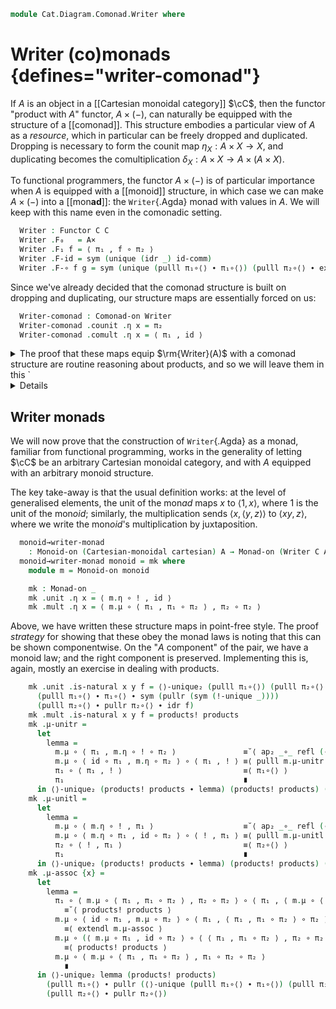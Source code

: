 <!--
```agda
open import Cat.Monoidal.Instances.Cartesian
open import Cat.Monoidal.Diagram.Monoid
open import Cat.Diagram.Product.Solver
open import Cat.Diagram.Comonad
open import Cat.Diagram.Product
open import Cat.Diagram.Monad
open import Cat.Cartesian
open import Cat.Prelude

import Cat.Reasoning as Cat

open Comonad-on
open Monad-on
open Functor
open _=>_
```
-->

```agda
module Cat.Diagram.Comonad.Writer where
```

# Writer (co)monads {defines="writer-comonad"}

If $A$ is an object in a [[Cartesian monoidal category]] $\cC$, then the
functor "product with $A$" functor, $A \times (-)$, can naturally be
equipped with the structure of a [[comonad]]. This structure embodies a
particular view of $A$ as a *resource*, which in particular can be
freely dropped and duplicated. Dropping is necessary to form the counit
map $\eta_X : A \times X \to X$, and duplicating becomes the
comultiplication $\delta_X : A \times X \to A \times (A \times X)$.

<!--
```agda
module _ {o ℓ} (C : Precategory o ℓ) (A : ⌞ C ⌟) (prod : ∀ B → Product C A B) where
  open Cat C

  private module _ {B} where open Product (prod B) using (⟨_,_⟩ ; π₁ ; π₂ ; π₁∘⟨⟩ ; π₂∘⟨⟩ ; ⟨⟩∘ ; unique ; unique₂) public
  private module _ B where open Product (prod B) renaming (apex to A×) using () public
```
-->

To functional programmers, the functor $A \times (-)$ is of particular
importance when $A$ is equipped with a [[monoid]] structure, in which
case we can make $A \times (-)$ into a [[mon**ad**]]: the
`Writer`{.Agda} monad with values in $A$. We will keep with this name
even in the comonadic setting.

```agda
  Writer : Functor C C
  Writer .F₀   = A×
  Writer .F₁ f = ⟨ π₁ , f ∘ π₂ ⟩
  Writer .F-id = sym (unique (idr _) id-comm)
  Writer .F-∘ f g = sym (unique (pulll π₁∘⟨⟩ ∙ π₁∘⟨⟩) (pulll π₂∘⟨⟩ ∙ extendr π₂∘⟨⟩))
```

Since we've already decided that the comonad structure is built on
dropping and duplicating, our structure maps are essentially forced on
us:

```agda
  Writer-comonad : Comonad-on Writer
  Writer-comonad .counit .η x = π₂
  Writer-comonad .comult .η x = ⟨ π₁ , id ⟩
```

<details>
<summary>The proof that these maps equip $\rm{Writer}(A)$ with a comonad
structure are routine reasoning about products, and so we will leave
them in this `<details>`{.html} block for the curious reader.</summary>

```agda
  Writer-comonad .counit .is-natural x y f = π₂∘⟨⟩
  Writer-comonad .comult .is-natural x y f = unique₂
    (pulll π₁∘⟨⟩ ∙ π₁∘⟨⟩) (pulll π₂∘⟨⟩ ∙ idl _)
    (pulll π₁∘⟨⟩ ∙ π₁∘⟨⟩) (pulll π₂∘⟨⟩ ∙ cancelr π₂∘⟨⟩)
  Writer-comonad .δ-unitl = unique₂
    (pulll π₁∘⟨⟩ ∙ π₁∘⟨⟩) (pulll π₂∘⟨⟩ ∙ cancelr π₂∘⟨⟩)
    (idr _) (idr _)
  Writer-comonad .δ-unitr = π₂∘⟨⟩
  Writer-comonad .δ-assoc = ⟨⟩∘ _ ∙ ap₂ ⟨_,_⟩ refl (pullr π₂∘⟨⟩ ∙ id-comm) ∙ sym (⟨⟩∘ _)
```

</details>

## Writer monads

We will now prove that the construction of `Writer`{.Agda} as a monad,
familiar from functional programming, works in the generality of letting
$\cC$ be an arbitrary Cartesian monoidal category, and with $A$ equipped
with an arbitrary monoid structure.

<!--
```agda
module _ {o ℓ} (C : Precategory o ℓ) (cartesian : Cartesian-category C) (A : ⌞ C ⌟) where
  open Cartesian-category cartesian
```
-->

The key take-away is that the usual definition works: at the level of
generalised elements, the unit of the mon*ad* maps $x$ to $\langle 1, x
\rangle$, where $1$ is the unit of the mon*oid*; similarly, the
multiplication sends $\langle x , \langle y , z \rangle \rangle$ to
$\langle xy , z \rangle$, where we write the mon*oid*'s multiplication
by juxtaposition.

```agda
  monoid→writer-monad
    : Monoid-on (Cartesian-monoidal cartesian) A → Monad-on (Writer C A (products A))
  monoid→writer-monad monoid = mk where
    module m = Monoid-on monoid

    mk : Monad-on _
    mk .unit .η x = ⟨ m.η ∘ ! , id ⟩
    mk .mult .η x = ⟨ m.μ ∘ ⟨ π₁ , π₁ ∘ π₂ ⟩ , π₂ ∘ π₂ ⟩
```

Above, we have written these structure maps in point-free style. The
proof *strategy* for showing that these obey the monad laws is noting
that this can be shown componentwise. On the "$A$ component" of the
pair, we have a monoid law; and the right component is preserved.
Implementing this is, again, mostly an exercise in dealing with
products.

```agda
    mk .unit .is-natural x y f = ⟨⟩-unique₂ (pulll π₁∘⟨⟩) (pulll π₂∘⟨⟩ ∙ idl f)
      (pulll π₁∘⟨⟩ ∙ π₁∘⟨⟩ ∙ sym (pullr (sym (!-unique _))))
      (pulll π₂∘⟨⟩ ∙ pullr π₂∘⟨⟩ ∙ idr f)
    mk .mult .is-natural x y f = products! products
    mk .μ-unitr =
      let
        lemma =
          m.μ ∘ ⟨ π₁ , m.η ∘ ! ∘ π₂ ⟩               ≡˘⟨ ap₂ _∘_ refl (⟨⟩-unique (pulll π₁∘⟨⟩ ∙ pullr π₁∘⟨⟩ ∙ idl π₁) (pulll π₂∘⟨⟩ ∙ pullr π₂∘⟨⟩ ∙ ap₂ _∘_ refl (!-unique _))) ⟩
          m.μ ∘ ⟨ id ∘ π₁ , m.η ∘ π₂ ⟩ ∘ ⟨ π₁ , ! ⟩ ≡⟨ pulll m.μ-unitr ⟩
          π₁ ∘ ⟨ π₁ , ! ⟩                           ≡⟨ π₁∘⟨⟩ ⟩
          π₁                                        ∎
      in ⟨⟩-unique₂ (products! products ∙ lemma) (products! products) (idr π₁) (idr π₂)
    mk .μ-unitl =
      let
        lemma =
          m.μ ∘ ⟨ m.η ∘ ! , π₁ ⟩                    ≡˘⟨ ap₂ _∘_ refl (⟨⟩-unique (pulll π₁∘⟨⟩ ∙ pullr π₁∘⟨⟩) (pulll π₂∘⟨⟩ ∙ pullr π₂∘⟨⟩ ∙ idl π₁)) ⟩
          m.μ ∘ ⟨ m.η ∘ π₁ , id ∘ π₂ ⟩ ∘ ⟨ ! , π₁ ⟩ ≡⟨ pulll m.μ-unitl ⟩
          π₂ ∘ ⟨ ! , π₁ ⟩                           ≡⟨ π₂∘⟨⟩ ⟩
          π₁                                        ∎
      in ⟨⟩-unique₂ (products! products ∙ lemma) (products! products) (idr π₁) (idr π₂)
    mk .μ-assoc {x} =
      let
        lemma =
          π₁ ∘ ⟨ m.μ ∘ ⟨ π₁ , π₁ ∘ π₂ ⟩ , π₂ ∘ π₂ ⟩ ∘ ⟨ π₁ , ⟨ m.μ ∘ ⟨ π₁ , π₁ ∘ π₂ ⟩ , π₂ ∘ π₂ ⟩ ∘ π₂ ⟩
            ≡˘⟨ products! products ⟩
          m.μ ∘ ⟨ id ∘ π₁ , m.μ ∘ π₂ ⟩ ∘ ⟨ π₁ , ⟨ π₁ , π₁ ∘ π₂ ⟩ ∘ π₂ ⟩
            ≡⟨ extendl m.μ-assoc ⟩
          m.μ ∘ (⟨ m.μ ∘ π₁ , id ∘ π₂ ⟩ ∘ ⟨ ⟨ π₁ , π₁ ∘ π₂ ⟩ , π₂ ∘ π₂ ⟩) ∘ ⟨ π₁ , ⟨ π₁ , π₁ ∘ π₂ ⟩ ∘ π₂ ⟩
            ≡⟨ products! products ⟩
          m.μ ∘ ⟨ m.μ ∘ ⟨ π₁ , π₁ ∘ π₂ ⟩ , π₁ ∘ π₂ ∘ π₂ ⟩
            ∎
      in ⟨⟩-unique₂ lemma (products! products)
        (pulll π₁∘⟨⟩ ∙ pullr (⟨⟩-unique (pulll π₁∘⟨⟩ ∙ π₁∘⟨⟩) (pulll π₂∘⟨⟩ ∙ pullr π₂∘⟨⟩)))
        (pulll π₂∘⟨⟩ ∙ pullr π₂∘⟨⟩)

```
